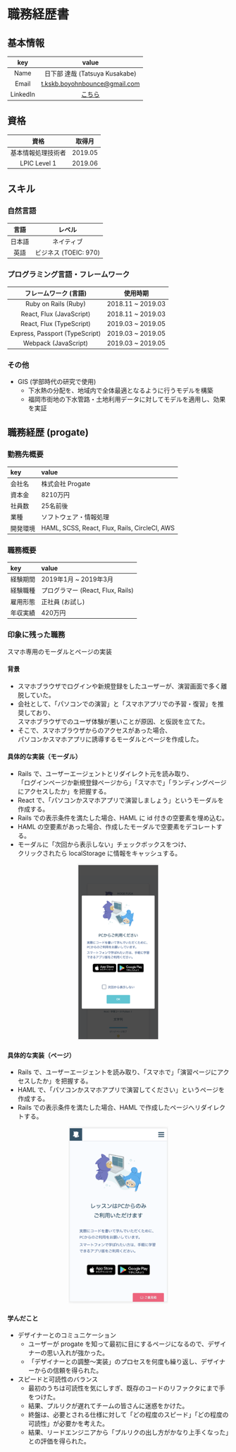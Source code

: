 # 職務経歴書

## 基本情報

|key|value|
|:-:|:---:|
|Name|日下部 達哉 (Tatsuya Kusakabe)|
|Email|t.kskb.boyohnbounce@gmail.com|
|LinkedIn|[こちら](https://www.linkedin.com/in/tatsuya-kusakabe-a5188b96/)|

## 資格

|資格|取得月|
|:-:|:---:|
|基本情報処理技術者|2019.05|
|LPIC Level 1|2019.06|

## スキル

### 自然言語

|言語|レベル|
|:-:|:---:|
|日本語|ネイティブ|
|英語|ビジネス (TOEIC: 970)|

### プログラミング言語・フレームワーク

|フレームワーク (言語)|使用時期|
|:----------------:|:-----:|
|Ruby on Rails (Ruby)|2018.11 ~ 2019.03|
|React, Flux (JavaScript)|2018.11 ~ 2019.03|
|React, Flux (TypeScript)|2019.03 ~ 2019.05|
|Express, Passport (TypeScript)|2019.03 ~ 2019.05|
|Webpack (JavaScript)|2019.03 ~ 2019.05|

### その他

- GIS (学部時代の研究で使用)
  - 下水熱の分配を、地域内で全体最適となるように行うモデルを構築
  - 福岡市街地の下水管路・土地利用データに対してモデルを適用し、効果を実証

## 職務経歴 (progate)

### 勤務先概要
|key|value|
|:--|:----|
|会社名|株式会社 Progate|
|資本金|8210万円|
|社員数|25名前後|
|業種|ソフトウェア・情報処理|
|開発環境|HAML, SCSS, React, Flux, Rails, CircleCI, AWS|

### 職務概要
|key|value|
|:--|:----|
|経験期間|2019年1月 ~ 2019年3月|
|経験職種|プログラマー (React, Flux, Rails)|
|雇用形態|正社員 (お試し)|
|年収実績|420万円|

### 印象に残った職務
スマホ専用のモーダルとページの実装

#### 背景
- スマホブラウザでログインや新規登録をしたユーザーが、演習画面で多く離脱していた。
- 会社として、「パソコンでの演習」と「スマホアプリでの予習・復習」を推奨しており、  
スマホブラウザでのユーザ体験が悪いことが原因、と仮説を立てた。
- そこで、スマホブラウザからのアクセスがあった場合、  
パソコンかスマホアプリに誘導するモーダルとページを作成した。

#### 具体的な実装（モーダル）
- Rails で、ユーザーエージェントとリダイレクト元を読み取り、  
「ログインページか新規登録ページから」「スマホで」「ランディングページにアクセスしたか」を把握する。
- React で、「パソコンかスマホアプリで演習しましょう」というモーダルを作成する。
- Rails での表示条件を満たした場合、HAML に id 付きの空要素を埋め込む。
- HAML の空要素があった場合、作成したモーダルで空要素をデコレートする。
- モーダルに「次回から表示しない」チェックボックスをつけ、  
クリックされたら localStorage に情報をキャッシュする。
<div align='center'><img src='./images/01_progate_modal.png' height=400px></div>

#### 具体的な実装（ページ）
- Rails で、ユーザーエージェントを読み取り、「スマホで」「演習ページにアクセスしたか」を把握する。
- HAML で、「パソコンかスマホアプリで演習してください」というページを作成する。
- Rails での表示条件を満たした場合、HAML で作成したページへリダイレクトする。
<div align='center'><img src='./images/02_progate_page.png' height=400px></div>

#### 学んだこと
- デザイナーとのコミュニケーション  
  - ユーザーが progate を知って最初に目にするページになるので、デザイナーの思い入れが強かった。  
  - 「デザイナーとの調整〜実装」のプロセスを何度も繰り返し、デザイナーからの信頼を得られた。  
- スピードと可読性のバランス  
  - 最初のうちは可読性を気にしすぎ、既存のコードのリファクタにまで手をつけた。  
  - 結果、プルリクが遅れてチームの皆さんに迷惑をかけた。  
  - 終盤は、必要とされる仕様に対して「どの程度のスピード」「どの程度の可読性」が必要かを考えた。
  - 結果、リードエンジニアから「プルリクの出し方がかなり上手くなった」との評価を得られた。
